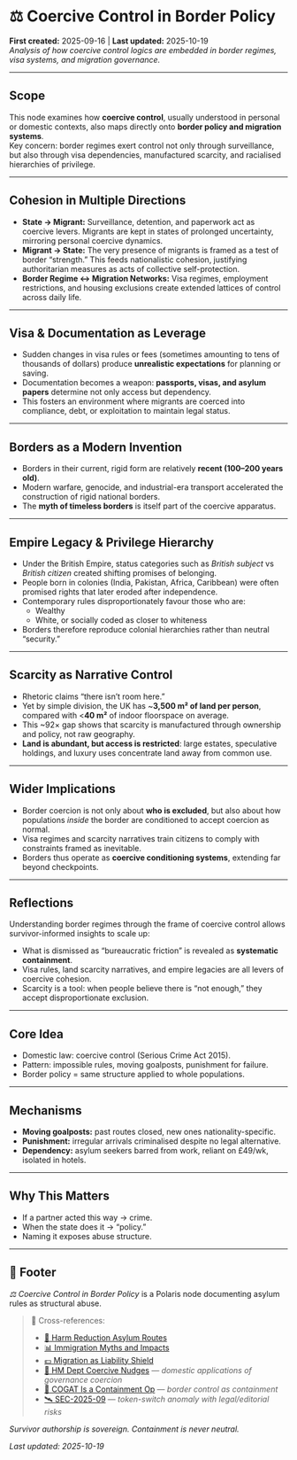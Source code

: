 # ⚖️ Coercive Control in Border Policy  
**First created:** 2025-09-16 | **Last updated:** 2025-10-19  
*Analysis of how coercive control logics are embedded in border regimes, visa systems, and migration governance.*  

---

## Scope  
This node examines how **coercive control**, usually understood in personal or domestic contexts, also maps directly onto **border policy and migration systems**.  
Key concern: border regimes exert control not only through surveillance, but also through visa dependencies, manufactured scarcity, and racialised hierarchies of privilege.  

---

## Cohesion in Multiple Directions  
- **State → Migrant:** Surveillance, detention, and paperwork act as coercive levers. Migrants are kept in states of prolonged uncertainty, mirroring personal coercive dynamics.  
- **Migrant → State:** The very presence of migrants is framed as a test of border “strength.” This feeds nationalistic cohesion, justifying authoritarian measures as acts of collective self-protection.  
- **Border Regime ↔ Migration Networks:** Visa regimes, employment restrictions, and housing exclusions create extended lattices of control across daily life.  

---

## Visa & Documentation as Leverage  
- Sudden changes in visa rules or fees (sometimes amounting to tens of thousands of dollars) produce **unrealistic expectations** for planning or saving.  
- Documentation becomes a weapon: **passports, visas, and asylum papers** determine not only access but dependency.  
- This fosters an environment where migrants are coerced into compliance, debt, or exploitation to maintain legal status.  

---

## Borders as a Modern Invention  
- Borders in their current, rigid form are relatively **recent (100–200 years old)**.  
- Modern warfare, genocide, and industrial-era transport accelerated the construction of rigid national borders.  
- The **myth of timeless borders** is itself part of the coercive apparatus.  

---

## Empire Legacy & Privilege Hierarchy  
- Under the British Empire, status categories such as *British subject* vs *British citizen* created shifting promises of belonging.  
- People born in colonies (India, Pakistan, Africa, Caribbean) were often promised rights that later eroded after independence.  
- Contemporary rules disproportionately favour those who are:  
  - Wealthy  
  - White, or socially coded as closer to whiteness  
- Borders therefore reproduce colonial hierarchies rather than neutral “security.”  

---

## Scarcity as Narrative Control  
- Rhetoric claims “there isn’t room here.”  
- Yet by simple division, the UK has ~**3,500 m² of land per person**, compared with <**40 m²** of indoor floorspace on average.  
- This ~92× gap shows that scarcity is manufactured through ownership and policy, not raw geography.  
- **Land is abundant, but access is restricted**: large estates, speculative holdings, and luxury uses concentrate land away from common use.  

---

## Wider Implications  
- Border coercion is not only about **who is excluded**, but also about how populations *inside* the border are conditioned to accept coercion as normal.  
- Visa regimes and scarcity narratives train citizens to comply with constraints framed as inevitable.  
- Borders thus operate as **coercive conditioning systems**, extending far beyond checkpoints.  

---

## Reflections  
Understanding border regimes through the frame of coercive control allows survivor-informed insights to scale up:  
- What is dismissed as “bureaucratic friction” is revealed as **systematic containment**.  
- Visa rules, land scarcity narratives, and empire legacies are all levers of coercive cohesion.  
- Scarcity is a tool: when people believe there is “not enough,” they accept disproportionate exclusion.  

---

## Core Idea  
- Domestic law: coercive control (Serious Crime Act 2015).  
- Pattern: impossible rules, moving goalposts, punishment for failure.  
- Border policy = same structure applied to whole populations.  

---

## Mechanisms  
- **Moving goalposts:** past routes closed, new ones nationality-specific.  
- **Punishment:** irregular arrivals criminalised despite no legal alternative.  
- **Dependency:** asylum seekers barred from work, reliant on £49/wk, isolated in hotels.  

---

## Why This Matters  
- If a partner acted this way → crime.  
- When the state does it → “policy.”  
- Naming it exposes abuse structure.  

---

## 🏮 Footer  

*⚖️ Coercive Control in Border Policy* is a Polaris node documenting asylum rules as structural abuse.  

> 📡 Cross-references:
> 
> - [🛟 Harm Reduction Asylum Routes](./🛟_harm_reduction_asylum_routes.md)  
> - [📊 Immigration Myths and Impacts](./📊_immigration_myths_and_impacts.md)  
> - [💷 Migration as Liability Shield](./💷_migration_as_liability_shield.md)
> - [🧠 HM Dept Coercive Nudges](../../🪄_Expression_Of_Norms/🧠_HM_Dept_Coercive_Nudges/README.md) — *domestic applications of governance coercion*  
> - [🧃 COGAT Is a Containment Op](./🧃_cogat_is_a_containment_op.md) — *border control as containment*  
> - [🛰️ SEC-2025-09](../../../Field_Logs/🛰️_sec_2025-09.md) — *token-switch anomaly with legal/editorial risks*  

*Survivor authorship is sovereign. Containment is never neutral.*  

_Last updated: 2025-10-19_
